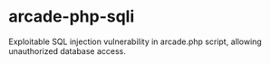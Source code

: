 # arcade-php-sqli
Exploitable SQL injection vulnerability in arcade.php script, allowing unauthorized database access.
